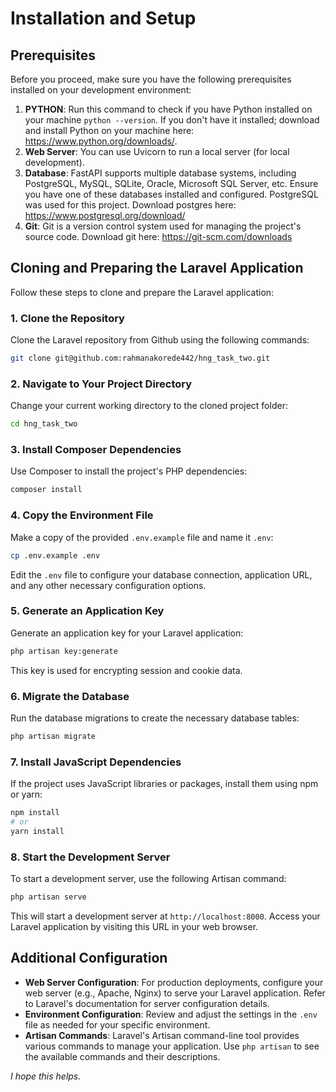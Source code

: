 # Installation and Setup

## Prerequisites

Before you proceed, make sure you have the following prerequisites installed on your development environment:

1. **PYTHON**: Run this command to check if you have Python installed on your machine `python --version`. If you don't have it installed; download and install Python on your machine here: https://www.python.org/downloads/. 
2. **Web Server**: You can use Uvicorn to run a local server (for local development).
3. **Database**: FastAPI supports multiple database systems, including PostgreSQL, MySQL, SQLite, Oracle, Microsoft SQL Server, etc.
                 Ensure you have one of these databases installed and configured. PostgreSQL was used for this project. Download postgres here: https://www.postgresql.org/download/
4. **Git**: Git is a version control system used for managing the project's source code. Download git here: https://git-scm.com/downloads
    

## Cloning and Preparing the Laravel Application

Follow these steps to clone and prepare the Laravel application:

### 1\. Clone the Repository

Clone the Laravel repository from Github using the following commands:

```bash
git clone git@github.com:rahmanakorede442/hng_task_two.git
 ```

### 2\. Navigate to Your Project Directory

Change your current working directory to the cloned project folder:

```bash
cd hng_task_two
 ```

### 3\. Install Composer Dependencies

Use Composer to install the project's PHP dependencies:

```bash
composer install
 ```

### 4\. Copy the Environment File

Make a copy of the provided `.env.example` file and name it `.env`:

```bash
cp .env.example .env
 ```

Edit the `.env` file to configure your database connection, application URL, and any other necessary configuration options.

### 5\. Generate an Application Key

Generate an application key for your Laravel application:

```bash
php artisan key:generate
 ```

This key is used for encrypting session and cookie data.

### 6\. Migrate the Database

Run the database migrations to create the necessary database tables:

```bash
php artisan migrate
 ```

### 7\. Install JavaScript Dependencies

If the project uses JavaScript libraries or packages, install them using npm or yarn:

```bash
npm install
# or
yarn install
 ```

### 8\. Start the Development Server

To start a development server, use the following Artisan command:

```bash
php artisan serve
 ```

This will start a development server at `http://localhost:8000`. Access your Laravel application by visiting this URL in your web browser.

## Additional Configuration

- **Web Server Configuration**: For production deployments, configure your web server (e.g., Apache, Nginx) to serve your Laravel application. Refer to Laravel's documentation for server configuration details.
- **Environment Configuration**: Review and adjust the settings in the `.env` file as needed for your specific environment.
- **Artisan Commands**: Laravel's Artisan command-line tool provides various commands to manage your application. Use `php artisan` to see the available commands and their descriptions.


_I hope this helps._
